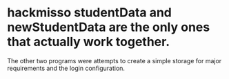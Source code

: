 # hackmisso studentData and newStudentData are the only ones that actually work together.
The other two programs were attempts to create a simple storage for major requirements and the login configuration.
